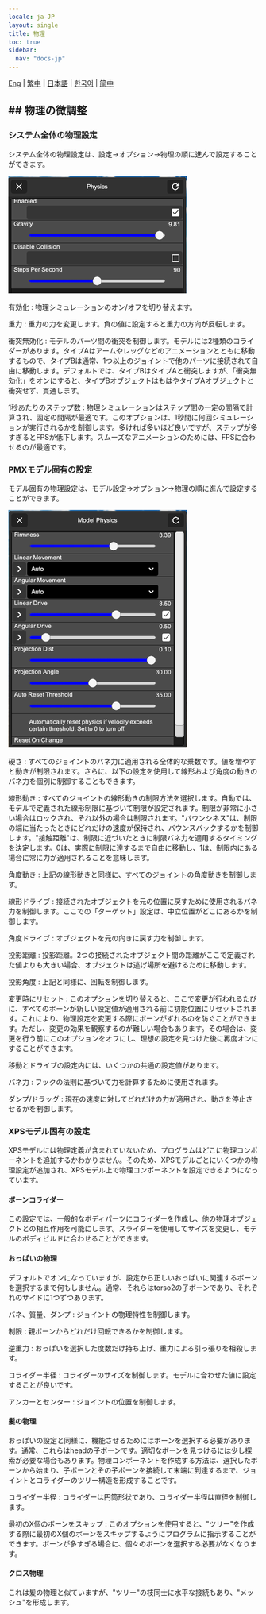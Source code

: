 ```yaml
---
locale: ja-JP
layout: single
title: 物理
toc: true
sidebar:
  nav: "docs-jp"
---
```

[Eng](/dancexr/features/physics) | [繁中](/tw/dancexr/features/physics) | [日本語](/jp/dancexr/features/physics) | [한국어](/kr/dancexr/features/physics) | [简中](/zh/dancexr/features/physics)
## ## 物理の微調整

### システム全体の物理設定
システム全体の物理設定は、設定→オプション→物理の順に進んで設定することができます。

![システム物理](/images/system-physics.png)

有効化
: 物理シミュレーションのオン/オフを切り替えます。

重力
: 重力の力を変更します。負の値に設定すると重力の方向が反転します。

衝突無効化
: モデルのパーツ間の衝突を制御します。モデルには2種類のコライダーがあります。タイプAはアームやレッグなどのアニメーションとともに移動するもので、タイプBは通常、1つ以上のジョイントで他のパーツに接続されて自由に移動します。デフォルトでは、タイプBはタイプAと衝突しますが、「衝突無効化」をオンにすると、タイプBオブジェクトはもはやタイプAオブジェクトと衝突せず、貫通します。

1秒あたりのステップ数
: 物理シミュレーションはステップ間の一定の間隔で計算され、固定の間隔が最適です。このオプションは、1秒間に何回シミュレーションが実行されるかを制御します。多ければ多いほど良いですが、ステップが多すぎるとFPSが低下します。スムーズなアニメーションのためには、FPSに合わせるのが最適です。

### PMXモデル固有の設定
モデル固有の物理設定は、モデル設定→オプション→物理の順に進んで設定することができます。

![モデル物理](/images/model-physics.png)

硬さ
: すべてのジョイントのバネ力に適用される全体的な乗数です。値を増やすと動きが制限されます。さらに、以下の設定を使用して線形および角度の動きのバネ力を個別に制御することもできます。

線形動き
: すべてのジョイントの線形動きの制限方法を選択します。自動では、モデルで定義された線形制限に基づいて制限が設定されます。制限が非常に小さい場合はロックされ、それ以外の場合は制限されます。"バウンシネス"は、制限の端に当たったときにどれだけの速度が保持され、バウンスバックするかを制御します。"接触距離"は、制限に近づいたときに制限バネ力を適用するタイミングを決定します。0は、実際に制限に達するまで自由に移動し、1は、制限内にある場合に常に力が適用されることを意味します。

角度動き
: 上記の線形動きと同様に、すべてのジョイントの角度動きを制御します。

線形ドライブ
: 接続されたオブジェクトを元の位置に戻すために使用されるバネ力を制御します。ここでの「ターゲット」設定は、中立位置がどこにあるかを制御します。

角度ドライブ
: オブジェクトを元の向きに戻す力を制御します。

投影距離
: 投影距離。2つの接続されたオブジェクト間の距離がここで定義された値よりも大きい場合、オブジェクトは逃げ場所を避けるために移動します。

投影角度
: 上記と同様に、回転を制御します。

変更時にリセット
: このオプションを切り替えると、ここで変更が行われるたびに、すべてのボーンが新しい設定値が適用される前に初期位置にリセットされます。これにより、物理設定を変更する際にボーンがずれるのを防ぐことができます。ただし、変更の効果を観察するのが難しい場合もあります。その場合は、変更を行う前にこのオプションをオフにし、理想の設定を見つけた後に再度オンにすることができます。

移動とドライブの設定内には、いくつかの共通の設定値があります。

バネ力
: フックの法則に基づいて力を計算するために使用されます。

ダンプ/ドラッグ
: 現在の速度に対してどれだけの力が適用され、動きを停止させるかを制御します。

### XPSモデル固有の設定
XPSモデルには物理定義が含まれていないため、プログラムはどこに物理コンポーネントを追加するかわかりません。そのため、XPSモデルごとにいくつかの物理設定が追加され、XPSモデル上で物理コンポーネントを設定できるようになっています。

#### ボーンコライダー
この設定では、一般的なボディパーツにコライダーを作成し、他の物理オブジェクトとの相互作用を可能にします。スライダーを使用してサイズを変更し、モデルのボディビルドに合わせることができます。

#### おっぱいの物理
デフォルトでオンになっていますが、設定から正しいおっぱいに関連するボーンを選択するまで何もしません。通常、それらはtorso2の子ボーンであり、それぞれのサイドに1つずつあります。

バネ、質量、ダンプ
: ジョイントの物理特性を制御します。

制限
: 親ボーンからどれだけ回転できるかを制御します。

逆重力
: おっぱいを選択した度数だけ持ち上げ、重力による引っ張りを相殺します。

コライダー半径
: コライダーのサイズを制御します。モデルに合わせた値に設定することが良いです。

アンカーとセンター
: ジョイントの位置を制御します。

#### 髪の物理
おっぱいの設定と同様に、機能させるためにはボーンを選択する必要があります。通常、これらはheadの子ボーンです。適切なボーンを見つけるには少し探索が必要な場合もあります。物理コンポーネントを作成する方法は、選択したボーンから始まり、子ボーンとその子ボーンを接続して末端に到達するまで、ジョイントとコライダーのツリー構造を形成することです。

コライダー半径
: コライダーは円筒形状であり、コライダー半径は直径を制御します。

最初のX個のボーンをスキップ
: このオプションを使用すると、"ツリー"を作成する際に最初のX個のボーンをスキップするようにプログラムに指示することができます。ボーンが多すぎる場合に、個々のボーンを選択する必要がなくなります。

#### クロス物理
これは髪の物理と似ていますが、"ツリー"の枝同士に水平な接続もあり、"メッシュ"を形成します。